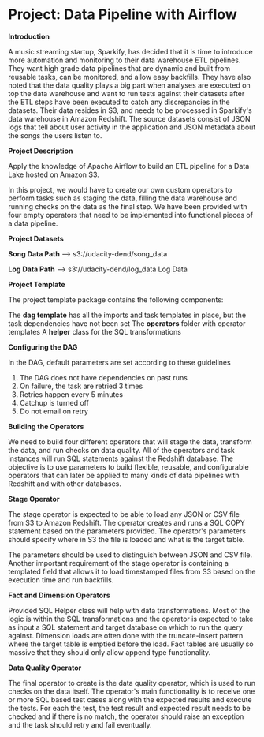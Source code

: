 <h1>Project: Data Pipeline with Airflow</h1>

<b>Introduction</b>

A music streaming startup, Sparkify, has decided that it is time to introduce more automation and monitoring to their data warehouse ETL pipelines. They want high grade data pipelines that are dynamic and built from reusable tasks, can be monitored, and allow easy backfills. They have also noted that the data quality plays a big part when analyses are executed on top the data warehouse and want to run tests against their datasets after the ETL steps have been executed to catch any discrepancies in the datasets. Their data resides in S3, and needs to be processed in Sparkify's data warehouse in Amazon Redshift. The source datasets consist of JSON logs that tell about user activity in the application and JSON metadata about the songs the users listen to.

<b>Project Description</b>

Apply the knowledge of Apache Airflow to build an ETL pipeline for a Data Lake hosted on Amazon S3.

In this project, we would have to create our own custom operators to perform tasks such as staging the data, filling the data warehouse and running checks on the data as the final step. We have been provided with four empty operators that need to be implemented into functional pieces of a data pipeline.

<b>Project Datasets</b>

<b>Song Data Path</b> --> s3://udacity-dend/song_data

<b>Log Data Path</b> --> s3://udacity-dend/log_data Log Data

<b>Project Template</b>

The project template package contains the following components:

The <b>dag template</b> has all the imports and task templates in place, but the task dependencies have not been set
The <b>operators</b> folder with operator templates
A <b>helper</b> class for the SQL transformations

<b>Configuring the DAG</b>

In the DAG, default parameters are set according to these guidelines

1. The DAG does not have dependencies on past runs
2. On failure, the task are retried 3 times
3. Retries happen every 5 minutes
4. Catchup is turned off
5. Do not email on retry


<b>Building the Operators</b>

We need to build four different operators that will stage the data, transform the data, and run checks on data quality. All of the operators and task instances will run SQL statements against the Redshift database. The objective is to use parameters to build flexible, reusable, and configurable operators that can later be applied to many kinds of data pipelines with Redshift and with other databases.

<b>Stage Operator</b>

The stage operator is expected to be able to load any JSON or CSV file from S3 to Amazon Redshift. The operator creates and runs a SQL COPY statement based on the parameters provided. The operator's parameters should specify where in S3 the file is loaded and what is the target table.

The parameters should be used to distinguish between JSON and CSV file. Another important requirement of the stage operator is containing a templated field that allows it to load timestamped files from S3 based on the execution time and run backfills.

<b>Fact and Dimension Operators</b>

Provided SQL Helper class will help with data transformations. Most of the logic is within the SQL transformations and the operator is expected to take as input a SQL statement and target database on which to run the query against. Dimension loads are often done with the truncate-insert pattern where the target table is emptied before the load. Fact tables are usually so massive that they should only allow append type functionality.

<b>Data Quality Operator</b>

The final operator to create is the data quality operator, which is used to run checks on the data itself. The operator's main functionality is to receive one or more SQL based test cases along with the expected results and execute the tests. For each the test, the test result and expected result needs to be checked and if there is no match, the operator should raise an exception and the task should retry and fail eventually.
